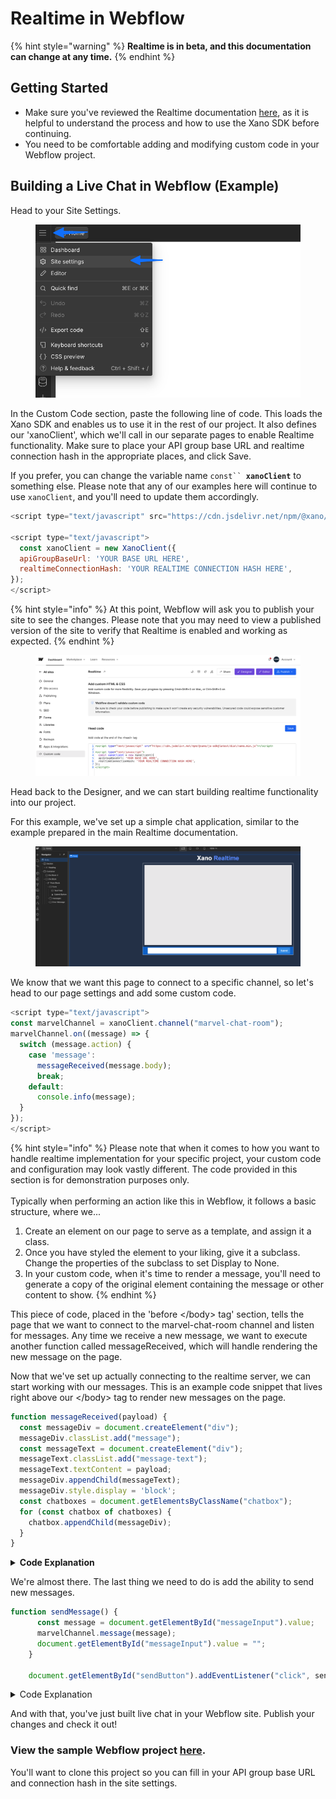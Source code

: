 # Realtime in Webflow

{% hint style="warning" %}
**Realtime is in beta, and this documentation can change at any time.**
{% endhint %}

## Getting Started

* Make sure you've reviewed the Realtime documentation [here](broken-reference), as it is helpful to understand the process and how to use the Xano SDK before continuing.
* You need to be comfortable adding and modifying custom code in your Webflow project.

## Building a Live Chat in Webflow (Example)

Head to your Site Settings.

<figure><img src="../.gitbook/assets/CleanShot 2024-05-08 at 10.10.23.png" alt="" width="563"><figcaption></figcaption></figure>

In the Custom Code section, paste the following line of code. This loads the Xano SDK and enables us to use it in the rest of our project. It also defines our 'xanoClient', which we'll call in our separate pages to enable Realtime functionality. Make sure to place your API group base URL and realtime connection hash in the appropriate places, and click Save.

If you prefer, you can change the variable name `const`` `**`xanoClient`** to something else. Please note that any of our examples here will continue to use `xanoClient`, and you'll need to update them accordingly.

```javascript
<script type="text/javascript" src="https://cdn.jsdelivr.net/npm/@xano/js-sdk@latest/dist/xano.min.js"></script>

<script type="text/javascript">
  const xanoClient = new XanoClient({
  apiGroupBaseUrl: 'YOUR BASE URL HERE',
  realtimeConnectionHash: 'YOUR REALTIME CONNECTION HASH HERE',
});
</script>
```

{% hint style="info" %}
At this point, Webflow will ask you to publish your site to see the changes. Please note that you may need to view a published version of the site to verify that Realtime is enabled and working as expected.
{% endhint %}

<figure><img src="../.gitbook/assets/CleanShot 2024-05-08 at 10.18.41.png" alt=""><figcaption></figcaption></figure>

Head back to the Designer, and we can start building realtime functionality into our project.&#x20;

For this example, we've set up a simple chat application, similar to the example prepared in the main Realtime documentation.

<figure><img src="../.gitbook/assets/CleanShot 2024-05-08 at 12.26.11.png" alt=""><figcaption></figcaption></figure>

We know that we want this page to connect to a specific channel, so let's head to our page settings and add some custom code.

```javascript
<script type="text/javascript">
const marvelChannel = xanoClient.channel("marvel-chat-room");
marvelChannel.on((message) => {
  switch (message.action) {
    case 'message':
      messageReceived(message.body);
      break;
    default:
      console.info(message);
  }
});
</script>
```

{% hint style="info" %}
Please note that when it comes to how you want to handle realtime implementation for your specific project, your custom code and configuration may look vastly different. The code provided in this section is for demonstration purposes only.\
\
Typically when performing an action like this in Webflow, it follows a basic structure, where we...

1. Create an element on our page to serve as a template, and assign it a class.&#x20;
2. Once you have styled the element to your liking, give it a subclass. Change the properties of the subclass to set Display to None.
3. In your custom code, when it's time to render a message, you'll need to generate a copy of the original element containing the message or other content to show.
{% endhint %}

This piece of code, placed in the 'before \</body> tag' section, tells the page that we want to connect to the marvel-chat-room channel and listen for messages. Any time we receive a new message, we want to execute another function called messageReceived, which will handle rendering the new message on the page.

Now that we've set up actually connecting to the realtime server, we can start working with our messages. This is an example code snippet that lives right above our \</body> tag to render new messages on the page.

```javascript
function messageReceived(payload) {
  const messageDiv = document.createElement("div");
  messageDiv.classList.add("message");
  const messageText = document.createElement("div");
  messageText.classList.add("message-text");
  messageText.textContent = payload;
  messageDiv.appendChild(messageText);
  messageDiv.style.display = 'block';
  const chatboxes = document.getElementsByClassName("chatbox");
  for (const chatbox of chatboxes) {
    chatbox.appendChild(messageDiv);
  }
}
```

<details>

<summary><strong>Code Explanation</strong></summary>

In this code, we start by defining our function and the data it needs to run.

```javascript
function messageReceived(payload) {
```

We then define a couple of variables, messageDiv and messageText, targeting newly created div elements to contain our message. We're also applying some styling to the message block to make sure it displays.

```javascript
const messageDiv = document.createElement("div");
  messageDiv.classList.add("message");
const messageText = document.createElement("div");
  messageText.classList.add("message-text");
  messageText.textContent = payload;
  messageDiv.appendChild(messageText);
  messageDiv.style.display = 'block';
```

In the final section, we look for the element on our page with the class of 'chatbox' and place the new div inside of it.

```javascript
const chatboxes = document.getElementsByClassName("chatbox");
  for (const chatbox of chatboxes) {
    chatbox.appendChild(messageDiv);
  }
}
```

</details>

We're almost there. The last thing we need to do is add the ability to send new messages.

```javascript
function sendMessage() {
      const message = document.getElementById("messageInput").value;
      marvelChannel.message(message);
      document.getElementById("messageInput").value = "";
    }

    document.getElementById("sendButton").addEventListener("click", sendMessage);
```

<details>

<summary>Code Explanation</summary>

First, we define a new function called sendMessage that is triggered every time we need to send a new message to the channel.

```javascript
function sendMessage() {
```

Inside of this function, we define our message as the value of our input.

```javascript
const message = document.getElementById("messageInput").value;
```

We can then send our message to the channel, and then clear the input value to prepare for a new message.

```javascript
     marvelChannel.message(message);
      document.getElementById("messageInput").value = "";
    }
```

The last line of the code adds an event listener to our sendButton. This makes sure that every time the button is clicked, the function is executed.

```javascript
  document.getElementById("sendButton").addEventListener("click", sendMessage);
```

</details>

And with that, you've just built live chat in your Webflow site. Publish your changes and check it out!

### View the sample Webflow project [here](https://preview.webflow.com/preview/realtime-b964af?utm_medium=preview_link\&utm_source=designer\&utm_content=realtime-b964af\&preview=c483fbe91f630dec469a273e58c9c8c6\&workflow=preview).

You'll want to clone this project so you can fill in your API group base URL and connection hash in the site settings.
